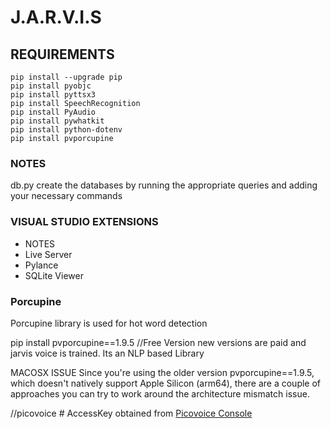 # J.A.R.V.I.S

## REQUIREMENTS
```
pip install --upgrade pip
pip install pyobjc
pip install pyttsx3
pip install SpeechRecognition
pip install PyAudio
pip install pywhatkit
pip install python-dotenv
pip install pvporcupine 
```

### NOTES

db.py create the databases by running the appropriate queries and adding your necessary commands

### VISUAL STUDIO EXTENSIONS 
- NOTES
- Live Server
- Pylance
- SQLite Viewer

### Porcupine 
Porcupine library is used for hot word detection

pip install pvporcupine==1.9.5 //Free Version new versions are paid and jarvis voice is trained. Its an NLP based Library

MACOSX ISSUE
Since you're using the older version pvporcupine==1.9.5, which doesn't natively support Apple Silicon (arm64), there are a couple of approaches you can try to work around the architecture mismatch issue.

//picovoice # AccessKey obtained from [Picovoice Console](https://console.picovoice.ai/)